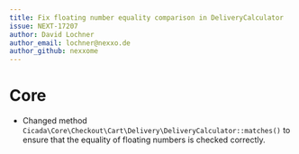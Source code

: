 ```yaml
---
title: Fix floating number equality comparison in DeliveryCalculator
issue: NEXT-17207
author: David Lochner
author_email: lochner@nexxo.de
author_github: nexxome
---
```

# Core
* Changed method `Cicada\Core\Checkout\Cart\Delivery\DeliveryCalculator::matches()` to ensure that the equality of floating numbers is checked correctly.
